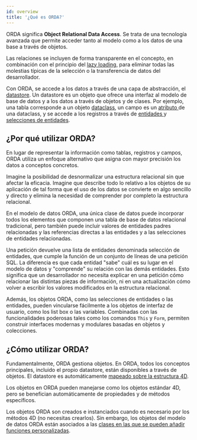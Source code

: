 ```yaml
---
id: overview
title: '¿Qué es ORDA?'
---
```


ORDA significa **Object Relational Data Access**. Se trata de una tecnología avanzada que permite acceder tanto al modelo como a los datos de una base a través de objetos.

Las relaciones se incluyen de forma transparente en el concepto, en combinación con el principio del [lazy loading](glossary.md#lazy-loading), para eliminar todas las molestias típicas de la selección o la transferencia de datos del desarrollador.

Con ORDA, se accede a los datos a través de una capa de abstracción, el [datastore](dsMapping.md#datastore). Un datastore es un objeto que ofrece una interfaz al modelo de base de datos y a los datos a través de objetos y de clases. Por ejemplo, una tabla corresponde a un objeto [dataclass](dsMapping.md#dataclass), un campo es un [atributo ](dsMapping.md##attribute) de una dataclass, y se accede a los registros a través de [entidades ](dsMapping.md#entity) y [selecciones de entidades](dsMapping.md#entity-selection).

## ¿Por qué utilizar ORDA?

En lugar de representar la información como tablas, registros y campos, ORDA utiliza un enfoque alternativo que asigna con mayor precisión los datos a conceptos concretos.

Imagine la posibilidad de desnormalizar una estructura relacional sin que afectar la eficacia. Imagine que describe todo lo relativo a los objetos de su aplicación de tal forma que el uso de los datos se convierte en algo sencillo y directo y elimina la necesidad de comprender por completo la estructura relacional.

En el modelo de datos ORDA, una única clase de datos puede incorporar todos los elementos que componen una tabla de base de datos relacional tradicional, pero también puede incluir valores de entidades padres relacionadas y las referencias directas a las entidades y a las selecciones de entidades relacionadas.

Una petición devuelve una lista de entidades denominada selección de entidades, que cumple la función de un conjunto de líneas de una petición SQL. La diferencia es que cada entidad "sabe" cuál es su lugar en el modelo de datos y "comprende" su relación con las demás entidades. Esto significa que un desarrollador no necesita explicar en una petición cómo relacionar las distintas piezas de información, ni en una actualización cómo volver a escribir los valores modificados en la estructura relacional.

Además, los objetos ORDA, como las selecciones de entidades o las entidades, pueden vincularse fácilmente a los objetos de interfaz de usuario, como los list box o las variables. Combinadas con las funcionalidades poderosas tales como los comandos `This` y `Form`, permiten construir interfaces modernas y modulares basadas en objetos y colecciones.

## ¿Cómo utilizar ORDA?

Fundamentalmente, ORDA gestiona objetos. En ORDA, todos los conceptos principales, incluido el propio datastore, están disponibles a través de objetos. El datastore es automáticamente [mapeado sobre la estructura 4D](dsMapping.md).

Los objetos en ORDA pueden manejarse como los objetos estándar 4D, pero se benefician automáticamente de propiedades y de métodos específicos.

Los objetos ORDA son creados e instanciados cuando es necesario por los métodos 4D (no necesitas crearlos). Sin embargo, los objetos del modelo de datos ORDA están asociados a las [clases en las que se pueden añadir funciones personalizadas](ordaClasses.md).
